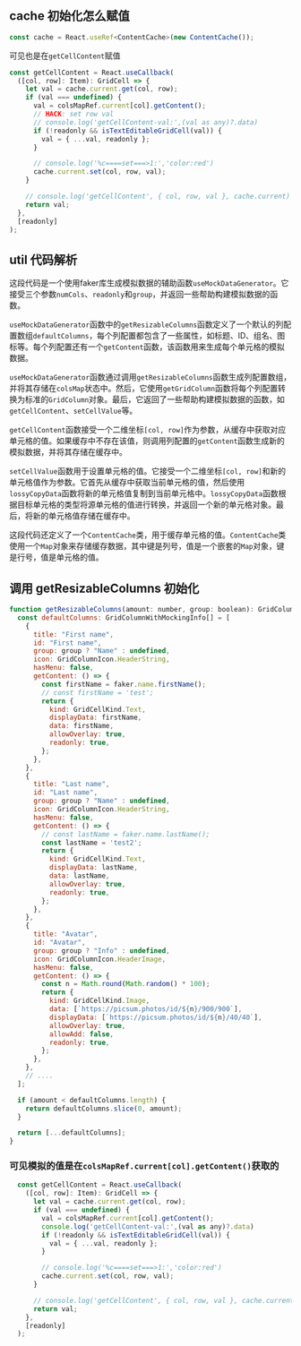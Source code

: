 ## cache 初始化怎么赋值
```js
const cache = React.useRef<ContentCache>(new ContentCache());
```

可见也是在`getCellContent`赋值
```js
const getCellContent = React.useCallback(
  ([col, row]: Item): GridCell => {
    let val = cache.current.get(col, row);
    if (val === undefined) {
      val = colsMapRef.current[col].getContent();
      // HACK: set row val
      // console.log('getCellContent-val:',(val as any)?.data)
      if (!readonly && isTextEditableGridCell(val)) {
        val = { ...val, readonly };
      }

      // console.log('%c====set===>1:','color:red')
      cache.current.set(col, row, val);
    }

    // console.log('getCellContent', { col, row, val }, cache.current)
    return val;
  },
  [readonly]
);
```

## util 代码解析
这段代码是一个使用faker库生成模拟数据的辅助函数`useMockDataGenerator`。它接受三个参数`numCols`、`readonly`和`group`，并返回一些帮助构建模拟数据的函数。

`useMockDataGenerator`函数中的`getResizableColumns`函数定义了一个默认的列配置数组`defaultColumns`，每个列配置都包含了一些属性，如标题、ID、组名、图标等。每个列配置还有一个`getContent`函数，该函数用来生成每个单元格的模拟数据。

`useMockDataGenerator`函数通过调用`getResizableColumns`函数生成列配置数组，并将其存储在`colsMap`状态中。然后，它使用`getGridColumn`函数将每个列配置转换为标准的`GridColumn`对象。最后，它返回了一些帮助构建模拟数据的函数，如`getCellContent`、`setCellValue`等。

`getCellContent`函数接受一个二维坐标`[col, row]`作为参数，从缓存中获取对应单元格的值。如果缓存中不存在该值，则调用列配置的`getContent`函数生成新的模拟数据，并将其存储在缓存中。

`setCellValue`函数用于设置单元格的值。它接受一个二维坐标`[col, row]`和新的单元格值作为参数。它首先从缓存中获取当前单元格的值，然后使用`lossyCopyData`函数将新的单元格值复制到当前单元格中。`lossyCopyData`函数根据目标单元格的类型将源单元格的值进行转换，并返回一个新的单元格对象。最后，将新的单元格值存储在缓存中。

这段代码还定义了一个`ContentCache`类，用于缓存单元格的值。`ContentCache`类使用一个`Map`对象来存储缓存数据，其中键是列号，值是一个嵌套的`Map`对象，键是行号，值是单元格的值。

## 调用 getResizableColumns 初始化
```js
function getResizableColumns(amount: number, group: boolean): GridColumnWithMockingInfo[] {
  const defaultColumns: GridColumnWithMockingInfo[] = [
    {
      title: "First name",
      id: "First name",
      group: group ? "Name" : undefined,
      icon: GridColumnIcon.HeaderString,
      hasMenu: false,
      getContent: () => {
        const firstName = faker.name.firstName();
        // const firstName = 'test';
        return {
          kind: GridCellKind.Text,
          displayData: firstName,
          data: firstName,
          allowOverlay: true,
          readonly: true,
        };
      },
    },
    {
      title: "Last name",
      id: "Last name",
      group: group ? "Name" : undefined,
      icon: GridColumnIcon.HeaderString,
      hasMenu: false,
      getContent: () => {
        // const lastName = faker.name.lastName();
        const lastName = 'test2';
        return {
          kind: GridCellKind.Text,
          displayData: lastName,
          data: lastName,
          allowOverlay: true,
          readonly: true,
        };
      },
    },
    {
      title: "Avatar",
      id: "Avatar",
      group: group ? "Info" : undefined,
      icon: GridColumnIcon.HeaderImage,
      hasMenu: false,
      getContent: () => {
        const n = Math.round(Math.random() * 100);
        return {
          kind: GridCellKind.Image,
          data: [`https://picsum.photos/id/${n}/900/900`],
          displayData: [`https://picsum.photos/id/${n}/40/40`],
          allowOverlay: true,
          allowAdd: false,
          readonly: true,
        };
      },
    },
    // ....
  ];

  if (amount < defaultColumns.length) {
    return defaultColumns.slice(0, amount);
  }

  return [...defaultColumns];
}
```

### 可见模拟的值是在`colsMapRef.current[col].getContent()`获取的
```js
  const getCellContent = React.useCallback(
    ([col, row]: Item): GridCell => {
      let val = cache.current.get(col, row);
      if (val === undefined) {
        val = colsMapRef.current[col].getContent();
        console.log('getCellContent-val:',(val as any)?.data)
        if (!readonly && isTextEditableGridCell(val)) {
          val = { ...val, readonly };
        }

        // console.log('%c====set===>1:','color:red')
        cache.current.set(col, row, val);
      }

      // console.log('getCellContent', { col, row, val }, cache.current)
      return val;
    },
    [readonly]
  );
```